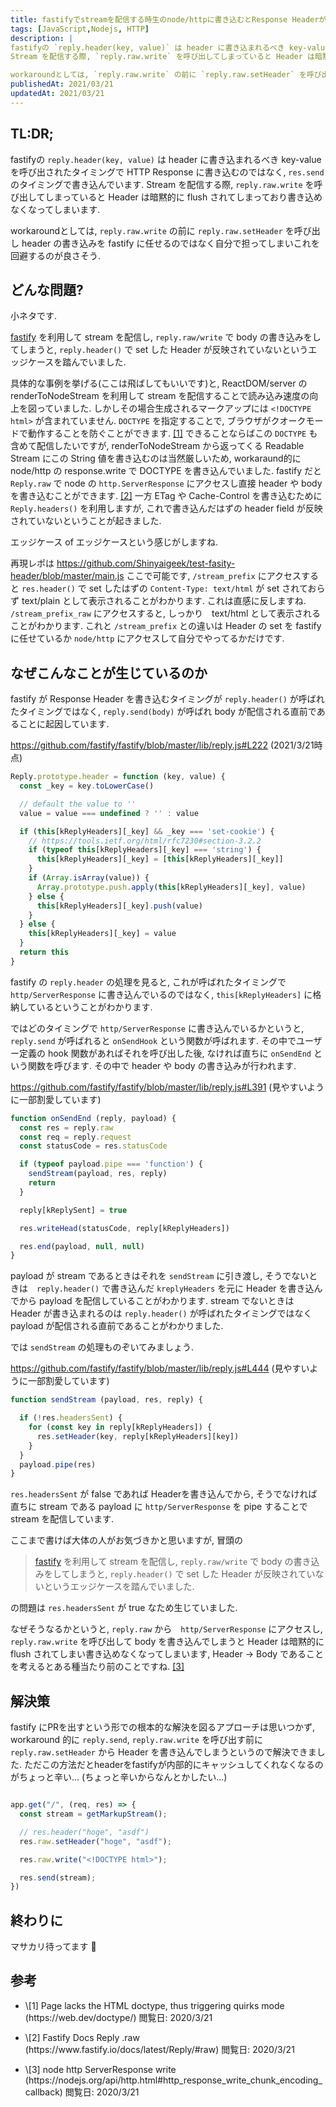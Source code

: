 ```yaml
---
title: fastifyでstreamを配信する時生のnode/httpに書き込むとResponse Headerが書き込まれなくなる問題
tags: [JavaScript,Nodejs, HTTP]
description: |
fastifyの `reply.header(key, value)` は header に書き込まれるべき key-value を呼び出されたタイミングで HTTP Response に書き込むのではなく, `res.send` のタイミングで書き込んでいます.
Stream を配信する際, `reply.raw.write` を呼び出してしまっていると Header は暗黙的に flush されてしまっており書き込めなくなってしまいます.

workaroundとしては, `reply.raw.write` の前に `reply.raw.setHeader` を呼び出し header の書き込みを fastify に任せるのではなく自分で担ってしまいこれを回避するのが良さそう.
publishedAt: 2021/03/21
updatedAt: 2021/03/21
---
```


## TL:DR;

fastifyの `reply.header(key, value)` は header に書き込まれるべき key-value を呼び出されたタイミングで HTTP Response に書き込むのではなく, `res.send` のタイミングで書き込んでいます.
Stream を配信する際, `reply.raw.write` を呼び出してしまっていると Header は暗黙的に flush されてしまっており書き込めなくなってしまいます.

workaroundとしては, `reply.raw.write` の前に `reply.raw.setHeader` を呼び出し header の書き込みを fastify に任せるのではなく自分で担ってしまいこれを回避するのが良さそう.

## どんな問題?

小ネタです.

[fastify](https://www.fastify.io/) を利用して stream を配信し, `reply.raw/write` で body の書き込みをしてしまうと, `reply.header()` で set した Header が反映されていないというエッジケースを踏んでいました.

具体的な事例を挙げる(ここは飛ばしてもいいです)と, ReactDOM/server の renderToNodeStream を利用して stream を配信することで読み込み速度の向上を図っていました.
しかしその場合生成されるマークアップには `<!DOCTYPE html>` が含まれていません.
`DOCTYPE` を指定することで, ブラウザがクオークモードで動作することを防ぐことができます. [[1]](#refer-1)
できることならばこの `DOCTYPE` も含めて配信したいですが, renderToNodeStream から返ってくる Readable Stream にこの String 値を書き込むのは当然厳しいため, workaraund的に node/http の response.write で DOCTYPE を書き込んでいました.
fastify だと `Reply.raw` で node の `http.ServerResponse` にアクセスし直接 header や body を書き込むことができます. [[2]](#refer-2)
一方 ETag や Cache-Control を書き込むために `Reply.headers()` を利用しますが, これで書き込んだはずの header field が反映されていないということが起きました.

エッジケース of エッジケースという感じがしますね.

再現レポは https://github.com/Shinyaigeek/test-fasity-header/blob/master/main.js ここで可能です, `/stream_prefix` にアクセスすると `res.header()` で set したはずの `Content-Type: text/html` が set されておらず text/plain として表示されることがわかります. これは直感に反しますね.
`/stream_prefix_raw` にアクセスすると, しっかり　text/html として表示されることがわかります.
これと `/stream_prefix` との違いは Header の set を fastify に任せているか `node/http` にアクセスして自分でやってるかだけです.

## なぜこんなことが生じているのか

fastify が Response Header を書き込むタイミングが `reply.header()` が呼ばれたタイミングではなく, `reply.send(body)` が呼ばれ body が配信される直前であることに起因しています.

https://github.com/fastify/fastify/blob/master/lib/reply.js#L222 (2021/3/21時点)

```javascript
Reply.prototype.header = function (key, value) {
  const _key = key.toLowerCase()

  // default the value to ''
  value = value === undefined ? '' : value

  if (this[kReplyHeaders][_key] && _key === 'set-cookie') {
    // https://tools.ietf.org/html/rfc7230#section-3.2.2
    if (typeof this[kReplyHeaders][_key] === 'string') {
      this[kReplyHeaders][_key] = [this[kReplyHeaders][_key]]
    }
    if (Array.isArray(value)) {
      Array.prototype.push.apply(this[kReplyHeaders][_key], value)
    } else {
      this[kReplyHeaders][_key].push(value)
    }
  } else {
    this[kReplyHeaders][_key] = value
  }
  return this
}
```

fastify の `reply.header` の処理を見ると, これが呼ばれたタイミングで `http/ServerResponse` に書き込んでいるのではなく, `this[kReplyHeaders]` に格納しているということがわかります.

ではどのタイミングで `http/ServerResponse` に書き込んでいるかというと, `reply.send` が呼ばれると `onSendHook` という関数が呼ばれます. その中でユーザー定義の hook 関数があればそれを呼び出した後, なければ直ちに `onSendEnd` という関数を呼びます.
その中で header や body の書き込みが行われます.

https://github.com/fastify/fastify/blob/master/lib/reply.js#L391
(見やすいように一部割愛しています)

```javascript
function onSendEnd (reply, payload) {
  const res = reply.raw
  const req = reply.request
  const statusCode = res.statusCode

  if (typeof payload.pipe === 'function') {
    sendStream(payload, res, reply)
    return
  }

  reply[kReplySent] = true

  res.writeHead(statusCode, reply[kReplyHeaders])

  res.end(payload, null, null)
}
```

payload が stream であるときはそれを `sendStream` に引き渡し, そうでないときは　`reply.header()` で書き込んだ `kreplyHeaders` を元に Header を書き込んでから payload を配信していることがわかります.
stream でないときは Header が書き込まれるのは `reply.header()` が呼ばれたタイミングではなく payload が配信される直前であることがわかりました.

では `sendStream` の処理ものぞいてみましょう.

https://github.com/fastify/fastify/blob/master/lib/reply.js#L444
(見やすいように一部割愛しています)

```javascript
function sendStream (payload, res, reply) {

  if (!res.headersSent) {
    for (const key in reply[kReplyHeaders]) {
      res.setHeader(key, reply[kReplyHeaders][key])
    }
  }
  payload.pipe(res)
}
```

`res.headersSent` が false であれば Headerを書き込んでから, そうでなければ直ちに stream である payload に `http/ServerResponse` を pipe することで stream を配信しています.

ここまで書けば大体の人がお気づきかと思いますが, 冒頭の

> [fastify](https://www.fastify.io/) を利用して stream を配信し, `reply.raw/write` で body の書き込みをしてしまうと, `reply.header()` で set した Header が反映されていないというエッジケースを踏んでいました.

の問題は `res.headersSent` が true なため生じていました.

なぜそうなるかというと, `reply.raw` から　`http/ServerResponse` にアクセスし, `reply.raw.write` を呼び出して body を書き込んでしまうと Header は暗黙的に flush されてしまい書き込めなくなってしまいます, Header -> Body であることを考えるとある種当たり前のことですね. [[3]](#refer-3)

## 解決策

fastify にPRを出すという形での根本的な解決を図るアプローチは思いつかず, workaround 的に `reply.send`, `reply.raw.write` を呼び出す前に `reply.raw.setHeader` から Header を書き込んでしまうというので解決できました.
ただこの方法だとheaderをfastifyが内部的にキャッシュしてくれなくなるのがちょっと辛い...
(ちょっと辛いからなんとかしたい...)

```javascript

app.get("/", (req, res) => {
  const stream = getMarkupStream();

  // res.header("hoge", "asdf") 
  res.raw.setHeader("hoge", "asdf");

  res.raw.write("<!DOCTYPE html>");

  res.send(stream);
})

```

## 終わりに

マサカリ待ってます :pray:

## 参考

* <p id="refer-1">\[1] Page lacks the HTML doctype, thus triggering quirks mode (https://web.dev/doctype/) 閲覧日: 2020/3/21</p>
* <p id="refer-2">\[2] Fastify Docs Reply .raw (https://www.fastify.io/docs/latest/Reply/#raw) 閲覧日: 2020/3/21</p>
* <p id="refer-3">\[3] node http ServerResponse write (https://nodejs.org/api/http.html#http_response_write_chunk_encoding_callback) 閲覧日: 2020/3/21</p>